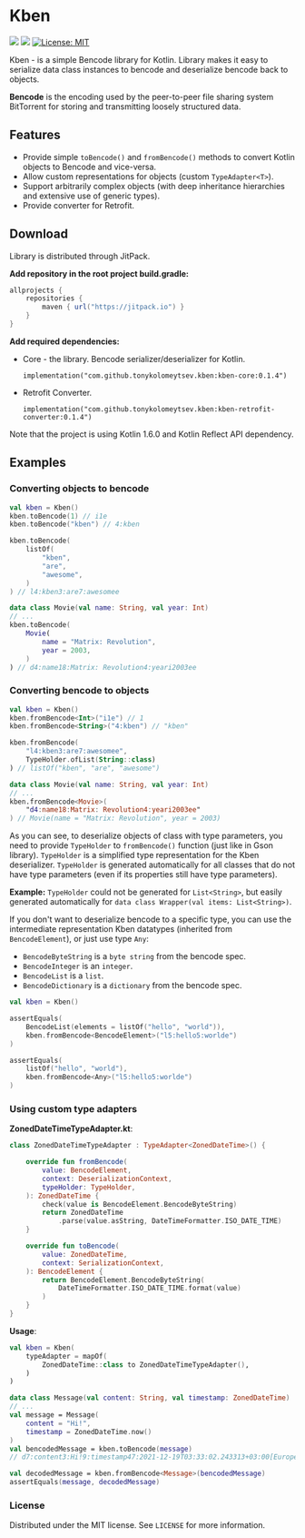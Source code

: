 # Kben

[![](https://jitpack.io/v/tonykolomeytsev/kben.svg)](https://jitpack.io/#tonykolomeytsev/kben)
![](https://github.com/tonykolomeytsev/kben/actions/workflows/pull_requests.yml/badge.svg?branch=master)
[![License: MIT](https://img.shields.io/badge/License-MIT-yellow.svg)](https://opensource.org/licenses/MIT)

Kben - is a simple Bencode library for Kotlin. Library makes it easy to serialize data class instances to bencode and deserialize bencode back to objects.

**Bencode** is the encoding used by the peer-to-peer file sharing system BitTorrent for storing and transmitting loosely structured data.

## Features

* Provide simple `toBencode()` and `fromBencode()` methods to convert Kotlin objects to Bencode and vice-versa.
* Allow custom representations for objects (custom `TypeAdapter<T>`).
* Support arbitrarily complex objects (with deep inheritance hierarchies and extensive use of generic types).
* Provide converter for Retrofit.

## Download

Library is distributed through JitPack.

**Add repository in the root project build.gradle:**

```groovy
allprojects {
    repositories {
        maven { url("https://jitpack.io") }
    }
}
```

**Add required dependencies:**

- Core - the library. Bencode serializer/deserializer for Kotlin.

  `implementation("com.github.tonykolomeytsev.kben:kben-core:0.1.4")`

- Retrofit Converter.

  `implementation("com.github.tonykolomeytsev.kben:kben-retrofit-converter:0.1.4")`

Note that the project is using Kotlin 1.6.0 and Kotlin Reflect API dependency.

## Examples

### Converting objects to bencode

```kotlin
val kben = Kben()
kben.toBencode(1) // i1e
kben.toBencode("kben") // 4:kben

kben.toBencode(
    listOf(
        "kben", 
        "are", 
        "awesome",
    )
) // l4:kben3:are7:awesomee

data class Movie(val name: String, val year: Int)
// ...
kben.toBencode(
    Movie(
        name = "Matrix: Revolution", 
        year = 2003,
    )
) // d4:name18:Matrix: Revolution4:yeari2003ee
```

### Converting bencode to objects

```kotlin
val kben = Kben()
kben.fromBencode<Int>("i1e") // 1
kben.fromBencode<String>("4:kben") // "kben"

kben.fromBencode(
    "l4:kben3:are7:awesomee", 
    TypeHolder.ofList(String::class)
) // listOf("kben", "are", "awesome")

data class Movie(val name: String, val year: Int)
// ...
kben.fromBencode<Movie>(
    "d4:name18:Matrix: Revolution4:yeari2003ee"
) // Movie(name = "Matrix: Revolution", year = 2003)
```

As you can see, to deserialize objects of class with type parameters, you need to provide `TypeHolder` to `fromBencode()` function (just like in Gson library). `TypeHolder` is a simplified type representation for the Kben deserializer.  `TypeHolder` is generated automatically for all classes that do not have type parameters (even if its properties still have type parameters).

**Example:**  `TypeHolder` could not be generated for `List<String>`, but easily generated automatically for `data class Wrapper(val items: List<String>)`.

If you don't want to deserialize bencode to a specific type, you can use the intermediate representation Kben datatypes (inherited from `BencodeElement`), or just use type `Any`:
- `BencodeByteString` is a `byte string` from the bencode spec.
- `BencodeInteger` is an `integer`.
- `BencodeList` is a `list`.
- `BencodeDictionary` is a `dictionary` from the bencode spec.

```kotlin
val kben = Kben()

assertEquals(
    BencodeList(elements = listOf("hello", "world")),
    kben.fromBencode<BencodeElement>("l5:hello5:worlde")
)

assertEquals(
    listOf("hello", "world"),
    kben.fromBencode<Any>("l5:hello5:worlde")
)
```

### Using custom type adapters

**ZonedDateTimeTypeAdapter.kt**:

```kotlin
class ZonedDateTimeTypeAdapter : TypeAdapter<ZonedDateTime>() {

    override fun fromBencode(
        value: BencodeElement,
        context: DeserializationContext,
        typeHolder: TypeHolder,
    ): ZonedDateTime {
        check(value is BencodeElement.BencodeByteString)
        return ZonedDateTime
            .parse(value.asString, DateTimeFormatter.ISO_DATE_TIME)
    }

    override fun toBencode(
        value: ZonedDateTime, 
        context: SerializationContext,
    ): BencodeElement {
        return BencodeElement.BencodeByteString(
            DateTimeFormatter.ISO_DATE_TIME.format(value)
        )
    }
}
```

**Usage**:

```kotlin
val kben = Kben(
    typeAdapter = mapOf(
        ZonedDateTime::class to ZonedDateTimeTypeAdapter(),
    )
)

data class Message(val content: String, val timestamp: ZonedDateTime)
// ...
val message = Message(
    content = "Hi!",
    timestamp = ZonedDateTime.now()
)
val bencodedMessage = kben.toBencode(message)
// d7:content3:Hi!9:timestamp47:2021-12-19T03:33:02.243313+03:00[Europe/Moscow]e

val decodedMessage = kben.fromBencode<Message>(bencodedMessage)
assertEquals(message, decodedMessage)
```

### License

Distributed under the MIT license. See `LICENSE` for more information.